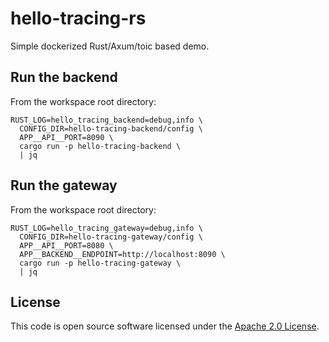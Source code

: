 # hello-tracing-rs

Simple dockerized Rust/Axum/toic based demo.

## Run the backend

From the workspace root directory:

```
RUST_LOG=hello_tracing_backend=debug,info \
  CONFIG_DIR=hello-tracing-backend/config \
  APP__API__PORT=8090 \
  cargo run -p hello-tracing-backend \
  | jq
```

## Run the gateway

From the workspace root directory:

```
RUST_LOG=hello_tracing_gateway=debug,info \
  CONFIG_DIR=hello-tracing-gateway/config \
  APP__API__PORT=8080 \
  APP__BACKEND__ENDPOINT=http://localhost:8090 \
  cargo run -p hello-tracing-gateway \
  | jq
```

## License ##

This code is open source software licensed under the [Apache 2.0 License](http://www.apache.org/licenses/LICENSE-2.0.html).
